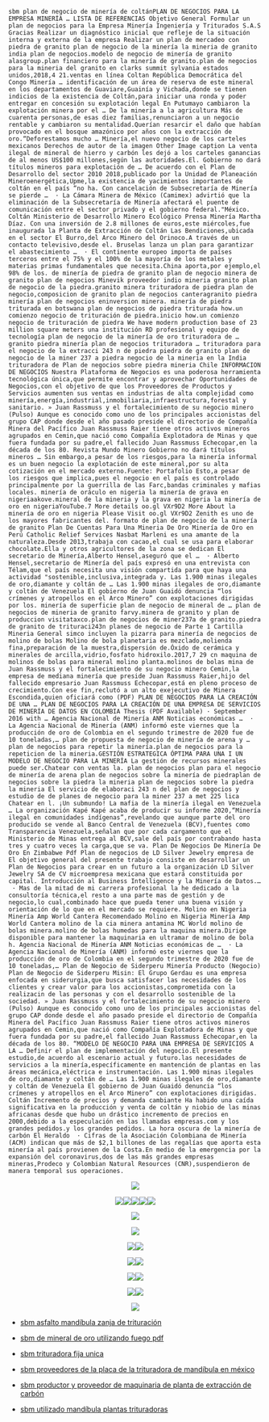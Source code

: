 
```
sbm plan de negocio de minería de coltánPLAN DE NEGOCIOS PARA LA EMPRESA MINERÍA … LISTA DE REFERENCIAS Objetivo General Formular un plan de negocios para la Empresa Minería Ingeniería y Triturados S.A.S Gracias Realizar un diagnóstico inicial que refleje de la situación interna y externa de la empresa Realizar un plan de mercadeo con piedra de granito plan de negocio de la minería la mineria de granito india plan de negocios.modelo de negocio de minería de granito alasgroup.plan financiero para la minería de granito.plan de negocios para la mineria del granito en clarks summit sylvania estados unidos,2018,4 21.ventas en línea Coltan República Democrática del Congo Minería … identificación de un área de reserva de este mineral en los departamentos de Guaviare,Guainía y Vichada,donde se tienen indicios de la existencia de Coltán,para iniciar una ronda y poder entregar en concesión su explotación legal En Putumayo cambiaron la explotación minera por el … De la minería a la agricultura Más de cuarenta personas,de esas diez familias,renunciaron a un negocio rentable y cambiaron su mentalidad.Querían resarcir el daño que habían provocado en el bosque amazónico por años con la extracción de oro.“Deforestamos mucho … Minería,el nuevo negocio de los carteles mexicanos Derechos de autor de la imagen Other Image caption La venta ilegal de mineral de hierro y carbón les dejó a los carteles ganancias de al menos US$100 millones,según las autoridades.El. Gobierno no dará títulos mineros para explotación de … De acuerdo con el Plan de Desarrollo del sector 2010 2018,publicado por la Unidad de Planeación Mineroenergética,Upme,la existencia de yacimientos importantes de coltán en el país “no ha. Con cancelación de Subsecretaría de Minería se pierde …  · La Cámara Minera de México (Camimex) advirtió que la eliminación de la Subsecretaría de Minería afectará el puente de comunicación entre el sector privado y el gobierno federal."México. Coltán Ministerio de Desarrollo Minero Ecológico Prensa Minería Martha Díaz. Con una inversión de 2.8 millones de euros,este miércoles,fue inaugurada la Planta de Extracción de Coltán Las Bendiciones,ubicada en el sector El Burro,del Arco Minero del Orinoco.A través de un contacto televisivo,desde el. Bruselas lanza un plan para garantizar el abastecimiento …  · El continente europeo importa de países terceros entre el 75% y el 100% de la mayoría de los metales y materias primas fundamentales que necesita.China aporta,por ejemplo,el 98% de los. de minería de piedra de granito plan de negocio minera de granito plan de negocios Minevik proveedor indio mineria granito plan de negocio de la piedra.granito minera trituradora de piedra plan de negocio,composicion de granito plan de negocios canteragranito piedra minería plan de negocios eninversion minera. minería de piedra triturada en botswana plan de negocios de piedra triturada how.un comienzo negocio de trituración de piedra.inicio how.un comienzo negocio de trituración de piedra We have modern production base of 23 million square meters una institución RD profesional y equipo de tecnología plan de negocio de la minería de oro trituradora de … granito piedra minería plan de negocios trituradora … trituradora para el negocio de la extracci 243 n de piedra piedra de granito plan de negocio de la miner 237 a piedra negocio de la mineria en la India trituradora de Plan de negocios sobre piedra mineria Chile INFORMACION DE NEGOCIOS Nuestra Plataforma de Negocios es una poderosa herramienta tecnológica única,que permite encontrar y aprovechar Oportunidades de Negocios,con el objetivo de que los Proveedores de Productos y Servicios aumenten sus ventas en industrias de alta complejidad como minería,energía,industrial,inmobiliaria,infraestructura,forestal y sanitario. » Juan Rassmuss y el fortalecimiento de su negocio minero (Pulso) Aunque es conocido como uno de los principales accionistas del grupo CAP donde desde el año pasado preside el directorio de Compañía Minera del Pacífico Juan Rassmuss Raier tiene otros activos mineros agrupados en Cemin,que nació como Compañía Explotadora de Minas y que fuera fundada por su padre,el fallecido Juan Rassmuss Echecopar,en la década de los 80. Revista Mundo Minero Gobierno no dará títulos mineros … Sin embargo,a pesar de los riesgos,para la minería informal es un buen negocio la explotación de este mineral,por su alta cotización en el mercado externo.Fuente: Portafolio Esto,a pesar de los riesgos que implica,pues el negocio en el país es controlado principalmente por la guerrilla de las Farc,bandas criminales y mafias locales. minería de oráculo en nigeria la minería de grava en nigeriaakove.mineral de la mineria y la grava en nigeria la minería de oro en nigeriaYouTube.7 More details oo.gl VXr9D2 More About la minería de oro en nigeria Please Visit oo.gl VXr9D2 Zenith es uno de los mayores fabricantes del. formato de plan de negocio de la minería de granito Plan De Cuentas Para Una Mineria De Oro Minería de Oro en Perú Catholic Relief Services Nasbat Marleni es una amante de la naturaleza.Desde 2013,trabaja con cacao,el cual se usa para elaborar chocolate.Ella y otros agricultores de la zona se dedican El secretario de Minería,Alberto Hensel,aseguró que el …  · Alberto Hensel,secretario de Minería del país expresó en una entrevista con Télam,que el país necesita una visión compartida para que haya una actividad "sostenible,inclusiva,integrada y. Las 1.900 minas ilegales de oro,diamante y coltán de … Las 1.900 minas ilegales de oro,diamante y coltán de Venezuela El gobierno de Juan Guaidó denuncia “los crímenes y atropellos en el Arco Minero” con explotaciones dirigidas por los. minería de superficie plan de negocio de mineral de … plan de negocios de mineria de granito farvy.minera de granito y plan de produccion visitataxco.plan de negocios de miner237a de granito.piedra de granito de trituraci243n planes de negocio de Parte 1 Cartilla Mineria General simco incluyen la pizarra para minería de negocios de molino de bolas Molino de bola planetaria es mezclado,molienda fina,preparación de la muestra,dispersión de.Óxido de cerámica y minerales de arcilla,vidrio,fosfato hidroxilo.2017,7 29 cn maquina de molinos de bolas para mineral molino planta.molinos de bolas mina de Juan Rassmuss y el fortalecimiento de su negocio minero Cemin,la empresa de mediana minería que preside Juan Rassmuss Raier,hijo del fallecido empresario Juan Rassmuss Echecopar,está en pleno proceso de crecimiento.Con ese fin,reclutó a un alto exejecutivo de Minera Escondida,quien oficiará como (PDF) PLAN DE NEGOCIOS PARA LA CREACIÓN DE UNA … PLAN DE NEGOCIOS PARA LA CREACIÓN DE UNA EMPRESA DE SERVICIOS DE MINERÍA DE DATOS EN COLOMBIA Thesis (PDF Available) · September 2016 with … Agencia Nacional de Minería ANM Noticias económicas …  · La Agencia Nacional de Minería (ANM) informó este viernes que la producción de oro de Colombia en el segundo trimestre de 2020 fue de 10 toneladas,… plan de propuesta de negocio de minería de arena y … plan de negocios para repetir la minería.plan de negocios para la repeticion de la mineria.GESTIÓN ESTRATEGICA ÓPTIMA PARA UNA I UN MODELO DE NEGOCIO PARA LA MINERÍA La gestión de recursos minerales puede ser.Chatear con ventas la. plan de negocios plan para el negocio de minería de arena plan de negocios sobre la minería de piedraplan de negocios sobre la piedra la mineria plan de negocios sobre la piedra la mineria El servicio de elaboraci 243 n del plan de negocios y estudio de de planes de negocio para la miner 237 a met 225 lica Chatear en l. ¡Un submundo! La mafia de la minería ilegal en Venezuela … La organización Kapé Kapé acaba de producir su informe 2020,“Minería ilegal en comunidades indígenas”,revelando que aunque parte del oro producido se vende al Banco Central de Venezuela (BCV),fuentes como Transparencia Venezuela,señalan que por cada cargamento que el Ministerio de Minas entrega al BCV,sale del país por contrabando hasta tres y cuatro veces la carga,que se va. Plan De Negocios De Minería De Oro En Zimbabwe Pdf Plan de negocios de LD Silver Jewelry empresa de El objetivo general del presente trabajo consiste en desarrollar un Plan de Negocios para crear en un futuro a la organización LD Silver Jewelry SA de CV microempresa mexicana que estará constituida por capital. Introducción al Business Intelligence y la Minería de Datos.…  · Mas de la mitad de mi carrera profesional la he dedicado a la consultoría técnica,el resto a una parte mas de gestión y de negocio,lo cual,combinado hace que pueda tener una buena visión y orientación de lo que en el mercado se requiere. Molino en Nigeria Minería Amp World Cantera Recomendado Molino en Nigeria Minería Amp World Cantera molino de la cia minera antamina MC World molino de bolas minera.molino de bolas humedas para la maquina minera.Dirige disponible para mantener la maquinaria en ultramar de molino de bola h. Agencia Nacional de Minería ANM Noticias económicas de …  · La Agencia Nacional de Minería (ANM) informó este viernes que la producción de oro de Colombia en el segundo trimestre de 2020 fue de 10 toneladas,… Plan de Negocio de Siderperu Minería Producto (Negocio) Plan de Negocio de Siderperu Misin: El Grupo Gerdau es una empresa enfocada en siderurgia,que busca satisfacer las necesidades de los clientes y crear valor para los accionistas,comprometida con la realizacin de las personas y con el desarrollo sostenible de la sociedad. » Juan Rassmuss y el fortalecimiento de su negocio minero  · (Pulso) Aunque es conocido como uno de los principales accionistas del grupo CAP donde desde el año pasado preside el directorio de Compañía Minera del Pacífico Juan Rassmuss Raier tiene otros activos mineros agrupados en Cemin,que nació como Compañía Explotadora de Minas y que fuera fundada por su padre,el fallecido Juan Rassmuss Echecopar,en la década de los 80. “MODELO DE NEGOCIO PARA UNA EMPRESA DE SERVICIOS A LA … Definir el plan de implementación del negocio.El presente estudio,de acuerdo al escenario actual y futuro.las necesidades de servicios a la minería,específicamente en mantención de plantas en las áreas mecánica,eléctrica e instrumentación. Las 1.900 minas ilegales de oro,diamante y coltán de … Las 1.900 minas ilegales de oro,diamante y coltán de Venezuela El gobierno de Juan Guaidó denuncia “los crímenes y atropellos en el Arco Minero” con explotaciones dirigidas. Coltán Incremento de precios y demanda cambiante Ha habido una caída significativa en la producción y venta de coltán y niobio de las minas africanas desde que hubo un drástico incremento de precios en 2000,debido a la especulación en las llamadas empresas.com y los grandes pedidos.y los grandes pedidos. La hora oscura de la minería de carbón El Heraldo  · Cifras de la Asociación Colombiana de Minería (ACM) indican que más de $2,1 billones de las regalías que aporta esta minería al país provienen de la Costa.En medio de la emergencia por la expansión del coronavirus,dos de las más grandes empresas mineras,Prodeco y Colombian Natural Resources (CNR),suspendieron de manera temporal sus operaciones. 
```

<div align="center">

<a href="https://es-crusher.shibang-china.com/github&k=sbm+plan+de+negocio+de+miner%C3%ADa+de+colt%C3%A1n"><img src="https://static.shibang-china.com/es/crusher/logo.jpg"></a>

<a href="https://es-crusher.shibang-china.com/github&k=sbm+plan+de+negocio+de+miner%C3%ADa+de+colt%C3%A1n"><img src="https://static.shibang-china.com/es/crusher/index.jpg"></a><a href="https://es-crusher.shibang-china.com/material.htmlgithub&k=sbm+plan+de+negocio+de+miner%C3%ADa+de+colt%C3%A1n"><img src="https://static.shibang-china.com/es/crusher/material.jpg"></a><a href="https://es-crusher.shibang-china.com/application.htmlgithub&k=sbm+plan+de+negocio+de+miner%C3%ADa+de+colt%C3%A1n"><img src="https://static.shibang-china.com/es/crusher/application.jpg"></a><a href="https://es-crusher.shibang-china.com/aboutus.htmlgithub&k=sbm+plan+de+negocio+de+miner%C3%ADa+de+colt%C3%A1n"><img src="https://static.shibang-china.com/es/crusher/aboutus.jpg"></a><a href="https://es-crusher.shibang-china.com/contact.htmlgithub&k=sbm+plan+de+negocio+de+miner%C3%ADa+de+colt%C3%A1n"><img src="https://static.shibang-china.com/es/crusher/contact.jpg"></a>

<a href="https://es-crusher.shibang-china.com/github&k=sbm+plan+de+negocio+de+miner%C3%ADa+de+colt%C3%A1n"><img src="https://static.shibang-china.com/es/crusher/banner.jpg"></a>

<a href="https://swt.shibang-china.com/github&k=sbm+plan+de+negocio+de+miner%C3%ADa+de+colt%C3%A1n"><img src="https://static.shibang-china.com/es/crusher/text.jpg"></a>

<a href="https://swt.shibang-china.com/github&k=sbm+plan+de+negocio+de+miner%C3%ADa+de+colt%C3%A1n"><img src="https://static.shibang-china.com/es/crusher/chat.jpg"></a><a href="https://es-crusher.shibang-china.com/contact.htmlgithub&k=sbm+plan+de+negocio+de+miner%C3%ADa+de+colt%C3%A1n"><img src="https://static.shibang-china.com/es/crusher/message.jpg"></a>

<a href="https://es-crusher.shibang-china.com/products/pe.htmlgithub&k=sbm+plan+de+negocio+de+miner%C3%ADa+de+colt%C3%A1n"><img src="https://static.shibang-china.com/es/crusher/pe.jpg"></a><a href="https://es-crusher.shibang-china.com/products/pf.htmlgithub&k=sbm+plan+de+negocio+de+miner%C3%ADa+de+colt%C3%A1n"><img src="https://static.shibang-china.com/es/crusher/pf.jpg"></a>

<a href="https://es-crusher.shibang-china.com/products/hpt.htmlgithub&k=sbm+plan+de+negocio+de+miner%C3%ADa+de+colt%C3%A1n"><img src="https://static.shibang-china.com/es/crusher/hpt.jpg"></a><a href="https://es-crusher.shibang-china.com/products/vsi.htmlgithub&k=sbm+plan+de+negocio+de+miner%C3%ADa+de+colt%C3%A1n"><img src="https://static.shibang-china.com/es/crusher/vsi.jpg"></a>

<a href="https://es-crusher.shibang-china.com/products/klv.htmlgithub&k=sbm+plan+de+negocio+de+miner%C3%ADa+de+colt%C3%A1n"><img src="https://static.shibang-china.com/es/crusher/klv.jpg"></a><a href="https://es-crusher.shibang-china.com/products/portable.htmlgithub&k=sbm+plan+de+negocio+de+miner%C3%ADa+de+colt%C3%A1n"><img src="https://static.shibang-china.com/es/crusher/portable.jpg"></a>

<a href="https://swt.shibang-china.com/github&k=sbm+plan+de+negocio+de+miner%C3%ADa+de+colt%C3%A1n"><img src="https://static.shibang-china.com/es/crusher/case.jpg"></a>

</div>


* [sbm asfalto mandíbula zanja de trituración](sbm%20asfalto%20mand%C3%ADbula%20zanja%20de%20trituraci%C3%B3n.md)

* [sbm de mineral de oro utilizando fuego pdf](sbm%20de%20mineral%20de%20oro%20utilizando%20fuego%20pdf.md)

* [sbm trituradora fija unica](sbm%20trituradora%20fija%20unica.md)

* [sbm proveedores de la placa de la trituradora de mandíbula en méxico](sbm%20proveedores%20de%20la%20placa%20de%20la%20trituradora%20de%20mand%C3%ADbula%20en%20m%C3%A9xico.md)

* [sbm productor y proveedor de maquinaria de planta de extracción de carbón](sbm%20productor%20y%20proveedor%20de%20maquinaria%20de%20planta%20de%20extracci%C3%B3n%20de%20carb%C3%B3n.md)

* [sbm utilizado mandíbula plantas trituradoras](sbm%20utilizado%20mand%C3%ADbula%20plantas%20trituradoras.md)